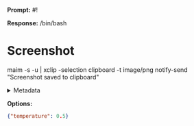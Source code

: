**Prompt:**
#!

**Response:**
 /bin/bash

# Screenshot
maim -s -u | xclip -selection clipboard -t image/png
notify-send "Screenshot saved to clipboard"


<details><summary>Metadata</summary>

- Duration: 707 ms
- Datetime: 2023-11-27T20:52:18.420589
- Model: gpt-3.5-turbo-instruct

</details>

**Options:**
```json
{"temperature": 0.5}
```

